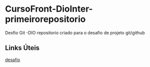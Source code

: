 # CursoFront-DioInter-primeirorepositorio
Desfio Git -DIO
repositorio  criado  para o desafio de projeto git/github 

## Links Úteis 
[ desafio](https://web.dio.me/lab/criando-seu-primeiro-repositorio-no-github-para-compartilhar-seu-progresso/learning/d5 )
